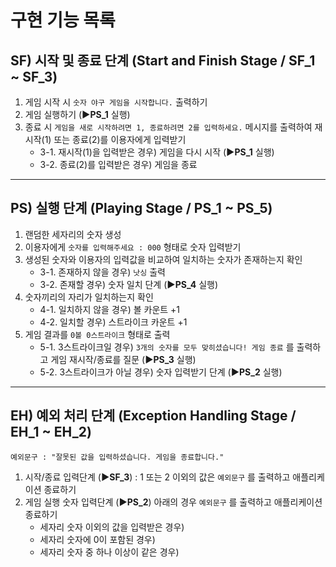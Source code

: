 # 구현 기능 목록

## SF) 시작 및 종료 단계 (Start and Finish Stage / **SF_1** ~ **SF_3**)

1. 게임 시작 시 `숫자 야구 게임을 시작합니다.` 출력하기
2. 게임 실행하기 (**▶PS_1** 실행)
3. 종료 시 `게임을 새로 시작하려면 1, 종료하려면 2를 입력하세요.` 메시지를 출력하여 재시작(1) 또는 종료(2)를 이용자에게 입력받기
    - 3-1. 재시작(1)을 입력받은 경우) 게임을 다시 시작 (**▶PS_1** 실행)
    - 3-2. 종료(2)를 입력받은 경우) 게임을 종료

---

## PS) 실행 단계 (Playing Stage / **PS_1** ~ **PS_5**)

1. 랜덤한 세자리의 숫자 생성
2. 이용자에게 `숫자를 입력해주세요 : 000` 형태로 숫자 입력받기
3. 생성된 숫자와 이용자의 입력값을 비교하여 일치하는 숫자가 존재하는지 확인
    - 3-1. 존재하지 않을 경우) `낫싱` 출력
    - 3-2. 존재할 경우) 숫자 일치 단계 (**▶PS_4** 실행)
4. 숫자끼리의 자리가 일치하는지 확인
    - 4-1. 일치하지 않을 경우) 볼 카운트 +1
    - 4-2. 일치할 경우) 스트라이크 카운트 +1
5. 게임 결과를 `0볼 0스트라이크` 형태로 출력
    - 5-1. 3스트라이크일 경우) `3개의 숫자를 모두 맞히셨습니다! 게임 종료` 를 출력하고 게임 재시작/종료를 질문 (**▶PS_3** 실행)
    - 5-2. 3스트라이크가 아닐 경우) 숫자 입력받기 단계 (**▶PS_2** 실행)

---

## EH) 예외 처리 단계 (Exception Handling Stage / **EH_1** ~ **EH_2**)

    예외문구 : "잘못된 값을 입력하셨습니다. 게임을 종료합니다."

1.  시작/종료 입력단계 (**▶SF_3**) : 1 또는 2 이외의 값은 `예외문구` 를 출력하고 애플리케이션 종료하기
2.  게임 실행 숫자 입력단계 (**▶PS_2**) 아래의 경우 `예외문구` 를 출력하고 애플리케이션 종료하기
    -   세자리 숫자 이외의 값을 입력받은 경우)
    -   세자리 숫자에 0이 포함된 경우)
    -   세자리 숫자 중 하나 이상이 같은 경우)
